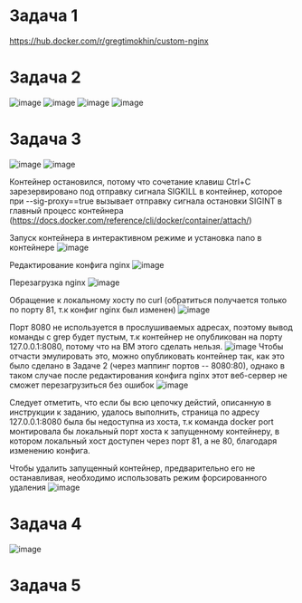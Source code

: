 # Задача 1
https://hub.docker.com/r/gregtimokhin/custom-nginx

# Задача 2
![image](https://github.com/user-attachments/assets/1e636d2b-1960-4d1b-93e2-1b3354a0eed4)
![image](https://github.com/user-attachments/assets/fb12346b-402e-4154-b85c-e7900c2aed27)
![image](https://github.com/user-attachments/assets/824e1bbd-04f3-4019-8066-b3943bcf527f)
![image](https://github.com/user-attachments/assets/d76bb22c-22f5-49e2-a941-ee8703f209d8)

# Задача 3
![image](https://github.com/user-attachments/assets/6ce1ad27-2372-4854-84f3-f8b7e0e3a9d2)
![image](https://github.com/user-attachments/assets/6d173c44-d7f6-4cf7-9483-71ca692b0bc8)

Контейнер остановился, потому что сочетание клавиш Ctrl+C зарезервировано под отправку сигнала SIGKILL в контейнер, которое при --sig-proxy==true вызывает отправку сигнала остановки SIGINT в главный процесс контейнера (https://docs.docker.com/reference/cli/docker/container/attach/)

Запуск контейнера в интерактивном режиме и установка nano в контейнере
![image](https://github.com/user-attachments/assets/077d1de9-3ddd-4f88-8f85-98f2d92bf8c0)

Редактирование конфига nginx
![image](https://github.com/user-attachments/assets/772ce74a-314a-47cb-bdc7-33a26a215c6c)

Перезагрузка nginx
![image](https://github.com/user-attachments/assets/ae62e273-7e2d-4da4-ac91-999ffe8d4c47)

Обращение к локальному хосту по curl (обратиться получается только по порту 81, т.к конфиг nginx был изменен)
![image](https://github.com/user-attachments/assets/04d72016-b641-4641-bb00-00ad7a564ac8)

Порт 8080 не используется в прослушиваемых адресах, поэтому вывод команды с grep будет пустым, т.к контейнер не опубликован на порту 127.0.0.1:8080, потому что на ВМ этого сделать нельзя. 
![image](https://github.com/user-attachments/assets/c754187b-deb0-492b-8f92-ba53ca0d10d0)
Чтобы отчасти эмулировать это, можно опубликовать контейнер так, как это было сделано в Задаче 2 (через маппинг портов -- 8080:80), однако в таком случае после редактирования конфига nginx этот веб-сервер не сможет перезагрузиться без ошибок
![image](https://github.com/user-attachments/assets/df5beeba-d644-4425-b214-4f489059b853)

Следует отметить, что если бы всю цепочку дейстий, описанную в инструкции к заданию, удалось выполнить, страница по адресу 127.0.0.1:8080 была бы недоступна из хоста, т.к команда docker port монтировала бы локальный порт хоста к запущенному контейнеру, в котором локальный хост доступен через порт 81, а не 80, благодаря изменению конфига.

Чтобы удалить запущенный контейнер, предварительно его не останавливая, необходимо использовать режим форсированного удаления
![image](https://github.com/user-attachments/assets/96e3a2c8-8b8c-49a8-9927-e71d2d12a5ef)

# Задача 4
![image](https://github.com/user-attachments/assets/05f21061-89ec-4b7c-9bfb-917c6362a654)

# Задача 5


















